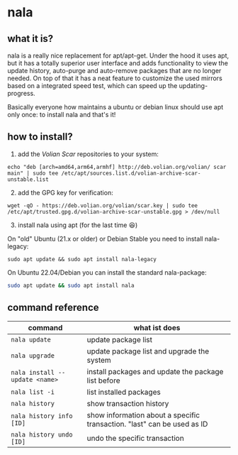 # nala
## what it is?
nala is a really nice replacement for apt/apt-get. Under the hood it uses apt, but it has a totally superior user interface and adds functionality to view the update history, auto-purge and auto-remove packages that are no longer needed. On top of that it has a neat feature to customize the used mirrors based on a integrated speed test, which can speed up the updating-progress. 

Basically everyone how maintains a ubuntu or debian linux should use apt only once: to install nala and that's it!

## how to install?
1. add the *Volian Scar* repositories to your system: 
```shell
echo "deb [arch=amd64,arm64,armhf] http://deb.volian.org/volian/ scar main" | sudo tee /etc/apt/sources.list.d/volian-archive-scar-unstable.list
```
2. add the GPG key for verification:
```shell
wget -qO - https://deb.volian.org/volian/scar.key | sudo tee /etc/apt/trusted.gpg.d/volian-archive-scar-unstable.gpg > /dev/null
```
3. install nala using apt (for the last time 😆)

On "old" Ubuntu (21.x or older) or Debian Stable you need to install nala-legacy: 
```shell
sudo apt update && sudo apt install nala-legacy
```
On Ubuntu 22.04/Debian you can install the standard nala-package:
```bash
sudo apt update && sudo apt install nala
```

## command reference
| command | what ist does |
|---|---|
| `nala update` | update package list |
| `nala upgrade` | update package list and upgrade the system |
| `nala install --update <name>` | install packages and update the package list before |
| `nala list -i` | list installed packages |
| `nala history` | show transaction history |
| `nala history info [ID]` | show information about a specific transaction. "last" can be used as ID |
| `nala history undo [ID]` | undo the specific transaction |
